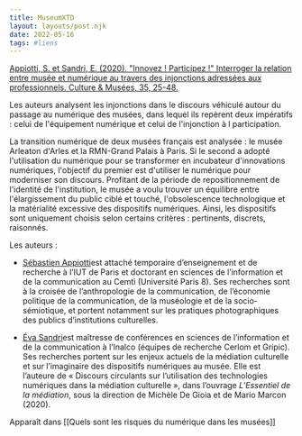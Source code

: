 ```yaml
---
title: MuseumXTD
layout: layouts/post.njk
date: 2022-05-16
tags: #liens
---
```


[Appiotti, S. et Sandri, E. (2020). "Innovez ! Participez !" Interroger la relation entre musée et numérique au travers des injonctions adressées aux professionnels. Culture & Musées, 35, 25-48.](https://journals.openedition.org/culturemusees/4383#tocto2n4) 

Les auteurs analysent les injonctions dans le discours véhiculé autour du passage au numérique des musées, dans lequel ils repèrent deux impératifs : celui de l'équipement numérique et celui de l'injonction à l participation.    

La transition numérique de deux musées français est analysée : le musée Arleaton d'Arles et la RMN-Grand Palais à Paris. Si le second a adopté l'utilisation du numérique pour se transformer en incubateur d'innovations numériques, l'objectif du premier est d'utiliser le numérique pour moderniser son discours. Profitant de la période de repositionnement de l'identité de l'institution, le musée a voulu trouver un équilibre entre l'élargissement du public ciblé et touché, l'obsolescence technologique et la matérialité excessive des dispositifs numériques. Ainsi, les dispositifs sont uniquement choisis selon certains critères : pertinents, discrets, raisonnés. 

Les auteurs : 
- [Sébastien Appiotti](https://journals.openedition.org/culturemusees/4423)est attaché temporaire d’enseignement et de recherche à l’IUT de Paris et doctorant en sciences de l’information et de la communication au Cemti (Université Paris 8). Ses recherches sont à la croisée de l’anthropologie de la communication, de l’économie politique de la communication, de la muséologie et de la socio-sémiotique, et portent notamment sur les pratiques photographiques des publics d’institutions culturelles. 

- [Éva Sandri](https://journals.openedition.org/culturemusees/415)est maîtresse de conférences en sciences de l’information et de la communication à l’Inalco (équipes de recherche Cerlom et Gripic). Ses recherches portent sur les enjeux actuels de la médiation culturelle et sur l’imaginaire des dispositifs numériques au musée. Elle est l’auteure de « Discours circulants sur l’utilisation des technologies numériques dans la médiation culturelle », dans l’ouvrage _L’Essentiel de la médiation_, sous la direction de Michèle De Gioia et de Mario Marcon (2020). 

Apparaît dans [[Quels sont les risques du numérique dans les musées]]
